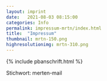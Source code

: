 ```yaml
---
layout: imprint
date:   2021-08-03 08:15:00
categories: Info
permalink: impressum-mrtn/index.html
title:  "Impressum"
thumbnail: mrtn-150.png
highresolutionimg: mrtn-310.png
---
```


<!-- entry-content -->
{% include pbanschrift.html %}
<p>Stichwort: merten-mail</p>
<!-- .entry-content -->
